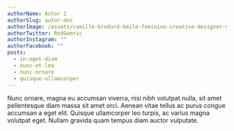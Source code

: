 ```yaml
---
authorName: Autor 2
authorSlug: autor-dos
authorImage: /assets/camille-brodard-kmile-feminine-creative-designer-ygxagvfjfhc-unsplash.jpg
authorTwitter: RedGomric
authorInstagram: ""
authorFacebook: ""
posts:
  - in-eget-diam
  - nunc-et-leo
  - nunc-ornare
  - quisque-ullamcorper
---
```

Nunc ornare, magna eu accumsan viverra, nisi nibh volutpat nulla, sit amet pellentesque diam massa sit amet orci. Aenean vitae tellus ac purus congue accumsan a eget elit. Quisque ullamcorper leo turpis, ac varius magna volutpat eget. Nullam gravida quam tempus diam auctor vulputate.